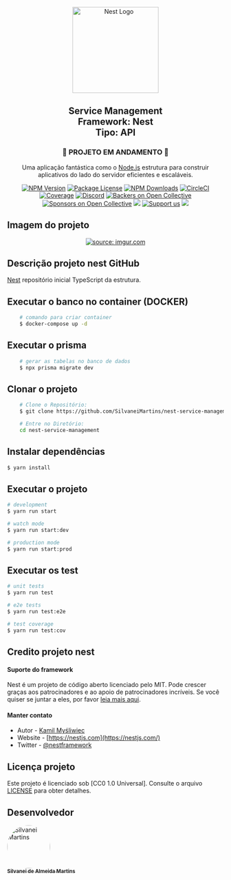 <p align="center">
  <a href="http://nestjs.com/" target="blank"><img src="https://nestjs.com/img/logo-small.svg" width="200" alt="Nest Logo" /></a>
</p>

<h2 align="center">
    Service Management <br />
    Framework: Nest <br />
    Tipo: API
</h2>

<h3 align="center">
    🚀 PROJETO EM ANDAMENTO 🚀
</h3>

[circleci-image]: https://img.shields.io/circleci/build/github/nestjs/nest/master?token=abc123def456
[circleci-url]: https://circleci.com/gh/nestjs/nest

  <p align="center">Uma aplicação fantástica como o <a href="http://nodejs.org" target="_blank">Node.js</a> estrutura para construir aplicativos do lado do servidor eficientes e escaláveis.</p>
    <p align="center">
<a href="https://www.npmjs.com/~nestjscore" target="_blank"><img src="https://img.shields.io/npm/v/@nestjs/core.svg" alt="NPM Version" /></a>
<a href="https://www.npmjs.com/~nestjscore" target="_blank"><img src="https://img.shields.io/npm/l/@nestjs/core.svg" alt="Package License" /></a>
<a href="https://www.npmjs.com/~nestjscore" target="_blank"><img src="https://img.shields.io/npm/dm/@nestjs/common.svg" alt="NPM Downloads" /></a>
<a href="https://circleci.com/gh/nestjs/nest" target="_blank"><img src="https://img.shields.io/circleci/build/github/nestjs/nest/master" alt="CircleCI" /></a>
<a href="https://coveralls.io/github/nestjs/nest?branch=master" target="_blank"><img src="https://coveralls.io/repos/github/nestjs/nest/badge.svg?branch=master#9" alt="Coverage" /></a>
<a href="https://discord.gg/G7Qnnhy" target="_blank"><img src="https://img.shields.io/badge/discord-online-brightgreen.svg" alt="Discord"/></a>
<a href="https://opencollective.com/nest#backer" target="_blank"><img src="https://opencollective.com/nest/backers/badge.svg" alt="Backers on Open Collective" /></a>
<a href="https://opencollective.com/nest#sponsor" target="_blank"><img src="https://opencollective.com/nest/sponsors/badge.svg" alt="Sponsors on Open Collective" /></a>
  <a href="https://paypal.me/kamilmysliwiec" target="_blank"><img src="https://img.shields.io/badge/Donate-PayPal-ff3f59.svg"/></a>
    <a href="https://opencollective.com/nest#sponsor"  target="_blank"><img src="https://img.shields.io/badge/Support%20us-Open%20Collective-41B883.svg" alt="Support us"></a>
  <a href="https://twitter.com/nestframework" target="_blank"><img src="https://img.shields.io/twitter/follow/nestframework.svg?style=social&label=Follow"></a>
</p>

## Imagem do projeto

<p align="center">
    <a href="https://imgur.com/JTjKkVZ"><img src="https://i.imgur.com/JTjKkVZ.png" title="source: imgur.com" /></a>
    <br />
</p>

## Descrição projeto nest GitHub

[Nest](https://github.com/nestjs/nest) repositório inicial TypeScript da estrutura.

## Executar o banco no container (DOCKER)

```bash
    # comando para criar container
    $ docker-compose up -d
```

## Executar o prisma

```bash
    # gerar as tabelas no banco de dados
    $ npx prisma migrate dev
```

## Clonar o projeto

```bash
    # Clone o Repositório:
    $ git clone https://github.com/SilvaneiMartins/nest-service-management

    # Entre no Diretório:
    cd nest-service-management
```

## Instalar dependências

```bash
$ yarn install
```

## Executar o projeto

```bash
# development
$ yarn run start

# watch mode
$ yarn run start:dev

# production mode
$ yarn run start:prod
```

## Executar os test

```bash
# unit tests
$ yarn run test

# e2e tests
$ yarn run test:e2e

# test coverage
$ yarn run test:cov
```

## Credito projeto nest

#### Suporte do framework

Nest é um projeto de código aberto licenciado pelo MIT. Pode crescer graças aos patrocinadores e ao apoio de patrocinadores incríveis. Se você quiser se juntar a eles, por favor [leia mais aqui](https://docs.nestjs.com/support).

#### Manter contato

-   Autor - [Kamil Myśliwiec](https://kamilmysliwiec.com)
-   Website - [https://nestjs.com](https://nestjs.com/)
-   Twitter - [@nestframework](https://twitter.com/nestframework)

## Licença projeto

Este projeto é licenciado sob [CC0 1.0 Universal]. Consulte o arquivo [LICENSE](https://github.com/SilvaneiMartins/nest-service-management/blob/master/LICENSE) para obter detalhes.

## Desenvolvedor

<a href="https://github.com/SilvaneiMartins">
    <img
        style="border-radius:50%"
        src="https://github.com/SilvaneiMartins.png"
        width="100px;"
        alt="Silvanei Martins"
    />
    <br />
    <sub>
        <b>Silvanei de Almeida Martins</b>
    </sub>
</a>
